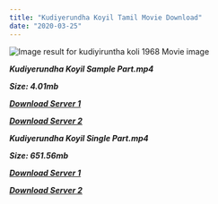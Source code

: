 ```yaml
---
title: "Kudiyerundha Koyil Tamil Movie Download"
date: "2020-03-25"
---
```


![Image result for kudiyiruntha koli 1968 Movie image](https://m.media-amazon.com/images/M/MV5BYzQ5ZmM4MDItOGJiMy00OGMyLTkzNWUtZDNiMGNlMjEwMWQ4XkEyXkFqcGdeQXVyNjQ1MDcxNzM@._V1_UY268_CR5,0,182,268_AL_.jpg)

**_Kudiyerundha Koyil Sample Part.mp4_**

**_Size: 4.01mb_**

**_[Download Server 1](http://b4.wetransfer.vip/files/{cda5df2c15b60541c0c08958a9aa30b512670539b38ddb53042c71b1d10bc2b4}20Actor{cda5df2c15b60541c0c08958a9aa30b512670539b38ddb53042c71b1d10bc2b4}20Hits{cda5df2c15b60541c0c08958a9aa30b512670539b38ddb53042c71b1d10bc2b4}20Collection/M.{cda5df2c15b60541c0c08958a9aa30b512670539b38ddb53042c71b1d10bc2b4}20G.{cda5df2c15b60541c0c08958a9aa30b512670539b38ddb53042c71b1d10bc2b4}20Ramachandran{cda5df2c15b60541c0c08958a9aa30b512670539b38ddb53042c71b1d10bc2b4}20(M.G.R){cda5df2c15b60541c0c08958a9aa30b512670539b38ddb53042c71b1d10bc2b4}20Movies{cda5df2c15b60541c0c08958a9aa30b512670539b38ddb53042c71b1d10bc2b4}20Collections/Kudiyirundha{cda5df2c15b60541c0c08958a9aa30b512670539b38ddb53042c71b1d10bc2b4}20Koil{cda5df2c15b60541c0c08958a9aa30b512670539b38ddb53042c71b1d10bc2b4}20(1968)/Kudiyirundha{cda5df2c15b60541c0c08958a9aa30b512670539b38ddb53042c71b1d10bc2b4}20Koil{cda5df2c15b60541c0c08958a9aa30b512670539b38ddb53042c71b1d10bc2b4}20(1968){cda5df2c15b60541c0c08958a9aa30b512670539b38ddb53042c71b1d10bc2b4}20Sample{cda5df2c15b60541c0c08958a9aa30b512670539b38ddb53042c71b1d10bc2b4}20HD.mp4)_**

**_[Download Server 2](http://b4.wetransfer.vip/files/{cda5df2c15b60541c0c08958a9aa30b512670539b38ddb53042c71b1d10bc2b4}20Actor{cda5df2c15b60541c0c08958a9aa30b512670539b38ddb53042c71b1d10bc2b4}20Hits{cda5df2c15b60541c0c08958a9aa30b512670539b38ddb53042c71b1d10bc2b4}20Collection/M.{cda5df2c15b60541c0c08958a9aa30b512670539b38ddb53042c71b1d10bc2b4}20G.{cda5df2c15b60541c0c08958a9aa30b512670539b38ddb53042c71b1d10bc2b4}20Ramachandran{cda5df2c15b60541c0c08958a9aa30b512670539b38ddb53042c71b1d10bc2b4}20(M.G.R){cda5df2c15b60541c0c08958a9aa30b512670539b38ddb53042c71b1d10bc2b4}20Movies{cda5df2c15b60541c0c08958a9aa30b512670539b38ddb53042c71b1d10bc2b4}20Collections/Kudiyirundha{cda5df2c15b60541c0c08958a9aa30b512670539b38ddb53042c71b1d10bc2b4}20Koil{cda5df2c15b60541c0c08958a9aa30b512670539b38ddb53042c71b1d10bc2b4}20(1968)/Kudiyirundha{cda5df2c15b60541c0c08958a9aa30b512670539b38ddb53042c71b1d10bc2b4}20Koil{cda5df2c15b60541c0c08958a9aa30b512670539b38ddb53042c71b1d10bc2b4}20(1968){cda5df2c15b60541c0c08958a9aa30b512670539b38ddb53042c71b1d10bc2b4}20Sample{cda5df2c15b60541c0c08958a9aa30b512670539b38ddb53042c71b1d10bc2b4}20HD.mp4)_**

**_Kudiyerundha Koyil Single Part.mp4_**

**_Size: 651.56mb_**

**_[Download Server 1](http://b4.wetransfer.vip/files/{cda5df2c15b60541c0c08958a9aa30b512670539b38ddb53042c71b1d10bc2b4}20Actor{cda5df2c15b60541c0c08958a9aa30b512670539b38ddb53042c71b1d10bc2b4}20Hits{cda5df2c15b60541c0c08958a9aa30b512670539b38ddb53042c71b1d10bc2b4}20Collection/M.{cda5df2c15b60541c0c08958a9aa30b512670539b38ddb53042c71b1d10bc2b4}20G.{cda5df2c15b60541c0c08958a9aa30b512670539b38ddb53042c71b1d10bc2b4}20Ramachandran{cda5df2c15b60541c0c08958a9aa30b512670539b38ddb53042c71b1d10bc2b4}20(M.G.R){cda5df2c15b60541c0c08958a9aa30b512670539b38ddb53042c71b1d10bc2b4}20Movies{cda5df2c15b60541c0c08958a9aa30b512670539b38ddb53042c71b1d10bc2b4}20Collections/Kudiyirundha{cda5df2c15b60541c0c08958a9aa30b512670539b38ddb53042c71b1d10bc2b4}20Koil{cda5df2c15b60541c0c08958a9aa30b512670539b38ddb53042c71b1d10bc2b4}20(1968)/Kudiyirundha{cda5df2c15b60541c0c08958a9aa30b512670539b38ddb53042c71b1d10bc2b4}20Koil{cda5df2c15b60541c0c08958a9aa30b512670539b38ddb53042c71b1d10bc2b4}20(1968){cda5df2c15b60541c0c08958a9aa30b512670539b38ddb53042c71b1d10bc2b4}20Single{cda5df2c15b60541c0c08958a9aa30b512670539b38ddb53042c71b1d10bc2b4}20Part{cda5df2c15b60541c0c08958a9aa30b512670539b38ddb53042c71b1d10bc2b4}20HD.mp4)_**

**_[Download Server 2](http://b4.wetransfer.vip/files/{cda5df2c15b60541c0c08958a9aa30b512670539b38ddb53042c71b1d10bc2b4}20Actor{cda5df2c15b60541c0c08958a9aa30b512670539b38ddb53042c71b1d10bc2b4}20Hits{cda5df2c15b60541c0c08958a9aa30b512670539b38ddb53042c71b1d10bc2b4}20Collection/M.{cda5df2c15b60541c0c08958a9aa30b512670539b38ddb53042c71b1d10bc2b4}20G.{cda5df2c15b60541c0c08958a9aa30b512670539b38ddb53042c71b1d10bc2b4}20Ramachandran{cda5df2c15b60541c0c08958a9aa30b512670539b38ddb53042c71b1d10bc2b4}20(M.G.R){cda5df2c15b60541c0c08958a9aa30b512670539b38ddb53042c71b1d10bc2b4}20Movies{cda5df2c15b60541c0c08958a9aa30b512670539b38ddb53042c71b1d10bc2b4}20Collections/Kudiyirundha{cda5df2c15b60541c0c08958a9aa30b512670539b38ddb53042c71b1d10bc2b4}20Koil{cda5df2c15b60541c0c08958a9aa30b512670539b38ddb53042c71b1d10bc2b4}20(1968)/Kudiyirundha{cda5df2c15b60541c0c08958a9aa30b512670539b38ddb53042c71b1d10bc2b4}20Koil{cda5df2c15b60541c0c08958a9aa30b512670539b38ddb53042c71b1d10bc2b4}20(1968){cda5df2c15b60541c0c08958a9aa30b512670539b38ddb53042c71b1d10bc2b4}20Single{cda5df2c15b60541c0c08958a9aa30b512670539b38ddb53042c71b1d10bc2b4}20Part{cda5df2c15b60541c0c08958a9aa30b512670539b38ddb53042c71b1d10bc2b4}20HD.mp4)_**
